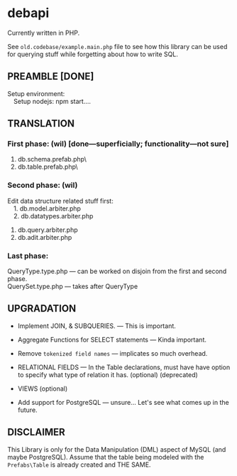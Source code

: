 # debapi

Currently written in PHP.

See `old.codebase/example.main.php` file to see how this library can be used for 
querying stuff while forgetting about how to write SQL.

## PREAMBLE \[DONE\]
Setup environment:\
&emsp;Setup nodejs: npm start....

## TRANSLATION
### First phase: (wil) [done—superficially; functionality—not sure]
1. db.schema.prefab.php\
2. db.table.prefab.php\

### Second phase: (wil)
Edit data structure related stuff first:\
&emsp;1. db.model.arbiter.php\
&emsp;2. db.datatypes.arbiter.php
1. db.query.arbiter.php
2. db.adit.arbiter.php

### Last phase:
QueryType.type.php — can be worked on disjoin from the first and second phase.\
QuerySet.type.php — takes after QueryType

## UPGRADATION

- Implement JOIN, & SUBQUERIES. — This is important.

- Aggregate Functions for SELECT statements — Kinda important.

- Remove `tokenized field names` — implicates so much overhead.

- RELATIONAL FIELDS — In the Table declarations, must have have option to specify what 
type of relation it has. (optional) (deprecated)

- VIEWS (optional)

- Add support for PostgreSQL — unsure... Let's see what comes up in the future.

## DISCLAIMER
This Library is only for the Data Manipulation (DML) aspect of MySQL (and maybe PostgreSQL). Assume that 
the table being modeled with the `Prefabs\Table` is already created and THE SAME.
